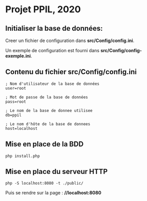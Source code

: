 # Projet PPIL, 2020

## Initialiser la base de données:

Creer un fichier de configuration dans **src/Config/config.ini**.

Un exemple de configuration est fourni dans **src/Config/config-exemple.ini**.


## Contenu du fichier src/Config/config.ini

	; Nom d'utilisateur de la base de données
	user=root

	; Mot de passe de la base de données
	pass=root

	; Le nom de la base de donnee utilisee
	db=ppil

	; Le nom d'hôte de la base de donnees
	host=localhost

## Mise en place de la BDD

	php install.php
	
## Mise en place du serveur HTTP

	php -S localhost:8080 -t ./public/
	
Puis se rendre sur la page : **//localhost:8080**
